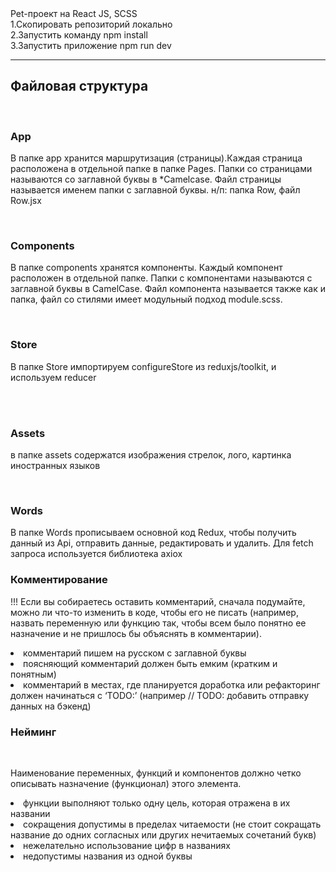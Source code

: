<div>Pet-проект на React JS, SCSS</div>

<div>
<div>1.Скопировать репозиторий локально</div>
<div>2.Запустить команду npm install</div>
<div>3.Запустить приложение npm run dev</div>
</div>
<hr>
<h2>Файловая структура</h2>
<br>
<h3>App</h3>

<p>В папке app хранится маршрутизация (страницы).Каждая страница расположена в отдельной папке в папке Pages. Папки со страницами называются со заглавной буквы в *Camelcase. Файл страницы называется именем папки с заглавной буквы. н/п: папка Row, файл Row.jsx </p>
<div>
<br>
<h3>Components</h3>

<p>В папке components хранятся компоненты. Каждый компонент расположен в отдельной папке. Папки с компонентами называются с заглавной буквы в CamelCase. Файл компонента называется также как и папка, файл со стилями имеет модульный подход module.scss.</p>
<br>
<h3>Store</h3>

<p>В папке Store импортируем configureStore из reduxjs/toolkit, и используем reducer</p>
<br><br>

<h3>Assets</h3>

<p>в папке assets содержатся изображения стрелок, лого, картинка иностранных языков</p>
<br>
<h3>Words</h3>

<p>В папке Words прописываем основной код Redux, чтобы получить данный из Api, отправить данные, редактировать и удалить. Для fetch запроса используется библиотека axiox</p>

<h3>Комментирование</h3>

<p>!!! Если вы собираетесь оставить комментарий, сначала подумайте, можно ли что-то изменить в коде, чтобы его не писать (например, назвать переменную или функцию так, чтобы всем было понятно ее назначение и не пришлось бы объяснять в комментарии).</p>
<div>
<div><li>комментарий пишем на русском с заглавной буквы</li></div>
<div><li>поясняющий комментарий должен быть емким (кратким и понятным)</li></div>
<div><li>комментарий в местах, где планируется доработка или рефакторинг должен начинаться с ‘TODO:’ (например // TODO: добавить отправку данных на бэкенд)</li></div>
</div>

<h3>Нейминг</h3>
<br>
<div>
<p>Наименование переменных, функций и компонентов должно четко описывать назначение (функционал) этого элемента.</p>
<div><li>функции выполняют только одну цель, которая отражена в их названии</li></div>
<div><li>сокращения допустимы в пределах читаемости (не стоит сокращать название до одних согласных или других нечитаемых сочетаний букв)</li></div>
<div><li>нежелательно использование цифр в названиях</li></div>
<div><li>недопустимы названия из одной буквы</li></div>
</div>
<br>

